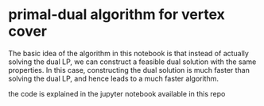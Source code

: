 # primal-dual algorithm for vertex cover

The basic idea of the algorithm in this notebook is that instead of actually solving the dual LP, we can construct a feasible dual solution with the same properties. In this case, constructing the dual solution is much faster than solving the dual LP, and hence leads to a much faster algorithm.


the code is explained in the jupyter notebook available in this repo
